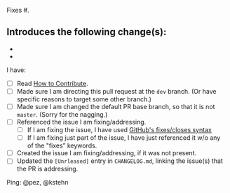 Fixes #.

Introduces the following change(s):
- 
- 
- 

<!-- If you have considered alternative ways to introduce the change, replace this paragrah with a brief reasoning about why you made the choices you did. Otherwise just remove this paragraph. -->

I have:

- [ ] Read [How to Contribute](https://github.com/BetterThanTomorrow/calva/wiki/How-to-Contribute#before-sending-pull-requests).
- [ ] Made sure I am directing this pull request at the `dev` branch. (Or have specific reasons to target some other branch.)
- [ ] Made sure I am changed the default PR base branch, so that it is not `master`. (Sorry for the nagging.)
- [ ] Referenced the issue I am fixing/addressing.
     - [ ] If I am fixing the issue, I have used [GitHub's fixes/closes syntax](https://help.github.com/en/articles/closing-issues-using-keywords)
     - [ ] If I am fixing just part of the issue, I have just referenced it w/o any of the "fixes” keywords.
- [ ] Created the issue I am fixing/addressing, if it was not present.
- [ ] Updated the `[Unrleased]` entry in `CHANGELOG.md`, linking the issue(s) that the PR is addressing.

<!-- Remove the checkboxes that do not apply, as Github reports how many are not ticked. 😀-->

Ping: @pez, @kstehn